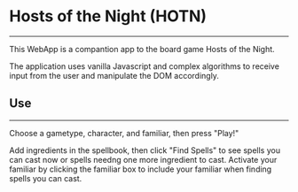 # Hosts of the Night (HOTN)
---

This WebApp is a compantion app to the board game Hosts of the Night.

The application uses vanilla Javascript and complex algorithms to receive input from the user and manipulate the DOM accordingly.

## Use
---
Choose a gametype, character, and familiar, then press "Play!"

Add ingredients in the spellbook, then click "Find Spells" to see spells you can cast now or spells needng one more ingredient to cast. Activate your familiar by clicking the familiar box to include your familiar when finding spells you can cast.

